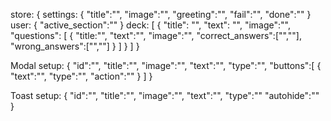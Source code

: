 store: {
    settings: {
        "title":"",
        "image":"",
        "greeting":"",
        "fail":"",
        "done":""
    }
    user: {
        "active_section":""
    }
    deck: [
        {
            "title": "",
            "text": "",
            "image":"",
            "questions": [
                {
                    "title:"",
                    "text":"",
                    "image":"",
                    "correct_answers":["",""],
                    "wrong_answers":["",""]
                }
            ]
        }
    ]
}

Modal setup: {
    "id":"",
    "title":"",
    "image":"",
    "text":"",
    "type":"",
    "buttons":[
        {
            "text":"",
            "type":"",
            "action":""
        }
    ]
}

Toast setup: {
    "id":"",
    "title":"",
    "image":"",
    "text":"",
    "type":""
    "autohide":""
}